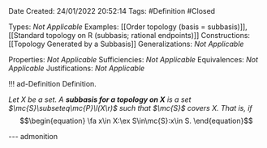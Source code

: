 <br />
<br />

Date Created: 24/01/2022 20:52:14
Tags: #Definition #Closed 

Types: _Not Applicable_
Examples: [[Order topology (basis = subbasis)]], [[Standard topology on R (subbasis; rational endpoints)]] 
Constructions: [[Topology Generated by a Subbasis]]
Generalizations: _Not Applicable_

Properties: _Not Applicable_
Sufficiencies: _Not Applicable_
Equivalences: _Not Applicable_
Justifications: _Not Applicable_

!!! ad-Definition Definition.

_Let $X$ be a set. A **subbasis for a topology on $X$** is a set $\mc{S}\subseteq\mc{P}\l(X\r)$ such that $\mc{S}$ covers $X$. That is, if_
$$\begin{equation}
    \fa x\in X:\ex S\in\mc{S}:x\in S.
\end{equation}$$

--- admonition

